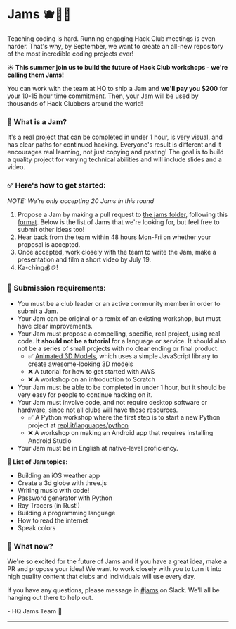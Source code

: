 # Jams 🫐🍓🍇
Teaching coding is hard. Running engaging Hack Club meetings is even harder. That's why, by September, we want to create an all-new repository of the most incredible coding projects ever! 

**☀️ This summer join us to build the future of Hack Club workshops - we're calling them Jams!**

You can work with the team at HQ to ship a Jam and **we'll pay you $200** for your 10-15 hour time commitment. Then, your Jam will be used by thousands of Hack Clubbers around the world!

### 👀 What is a Jam?

It's a real project that can be completed in under 1 hour, is very visual, and has clear paths for continued hacking. Everyone's result is different and it encourages real learning, not just copying and pasting! The goal is to build a quality project for varying technical abilities and will include slides and a video. 

### ✅ Here's how to get started:
*NOTE: We're only accepting 20 Jams in this round*
1. Propose a Jam by making a pull request to [the jams folder](/jams), following this [format](/jams/example.md). Below is the list of Jams that we're looking for, but feel free to submit other ideas too!
3. Hear back from the team within 48 hours Mon-Fri on whether your proposal is accepted.
4. Once accepted, work closely with the team to write the Jam, make a presentation and film a short video by July 19.
5. Ka-ching💰🪙!

### 🌈 Submission requirements:
- You must be a club leader or an active community member in order to submit a Jam.
- Your Jam can be original or a remix of an existing workshop, but must have clear improvements.
- Your Jam must propose a compelling, specific, real project, using real code. **It should not be a tutorial** for a language or service. It should also not be a series of small projects with no clear ending or final product.
  - ✅ [Animated 3D Models](https://workshops.hackclub.com/3d_models_with_zdog/), which uses a simple JavaScript library to create awesome-looking 3D models
  - ❌ A tutorial for how to get started with AWS
  - ❌ A workshop on an introduction to Scratch
- Your Jam must be able to be completed in under 1 hour, but it should be very easy for people to continue hacking on it.
- Your Jam must involve code, and not require desktop software or hardware, since not all clubs will have those resources.
  - ✅ A Python workshop where the first step is to start a new Python project at [repl.it/languages/python](https://repl.it/languages/python)
  - ❌ A workshop on making an Android app that requires installing Android Studio
- Your Jam must be in English at native-level proficiency. 

**📜 List of Jam topics:**
- Building an iOS weather app
- Create a 3d globe with three.js
- Writing music with code!
- Password generator with Python
- Ray Tracers (in Rust!)
- Building a programming language
- How to read the internet
- Speak colors

### 🌱 What now?

We're so excited for the future of Jams and if you have a great idea, make a PR and propose your idea! We want to work closely with you to turn it into high quality content that clubs and individuals will use every day.

If you have any questions, please message in [#jams](https://hackclub.slack.com/archives/C058T2CJUNR) on Slack. We'll all be hanging out there to help out.

\- HQ Jams Team 💖

---
